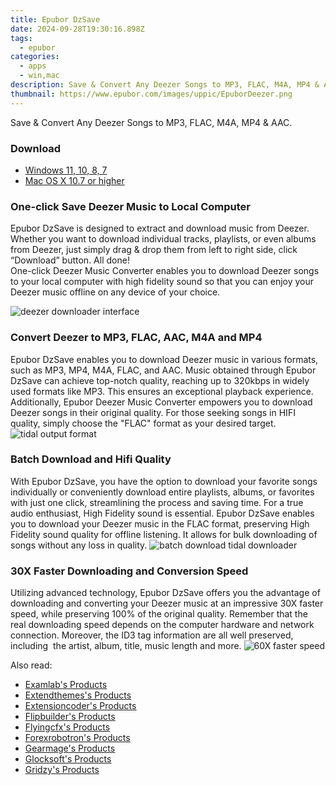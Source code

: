 ```yaml
---
title: Epubor DzSave
date: 2024-09-28T19:30:16.898Z
tags: 
  - epubor
categories: 
  - apps
  - win,mac
description: Save & Convert Any Deezer Songs to MP3, FLAC, M4A, MP4 & AAC.
thumbnail: https://www.epubor.com/images/uppic/EpuborDeezer.png
---
```


Save & Convert Any Deezer Songs to MP3, FLAC, M4A, MP4 & AAC.

### Download

- [Windows 11, 10, 8, 7](https://secure.2checkout.com/order/checkout.php?QTY=1&AFFILIATE=108875&CART=1&CARD=2&DESIGN_TYPE=2&CURRENCY=USD&ORDERSTYLE=nLWooJa5iLg=&PAY_TYPE=PAYPAL&PRODS=41161935&OPTIONS41161935=LAlife)
- [Mac OS X 10.7 or higher](https://secure.2checkout.com/order/checkout.php?QTY=1&AFFILIATE=108875&CART=1&CARD=2&DESIGN_TYPE=2&CURRENCY=USD&ORDERSTYLE=nLWooJa5iLg=&PAY_TYPE=PAYPAL&PRODS=41162145&OPTIONS41162145=LAlife)

### One-click Save Deezer Music to Local Computer

Epubor DzSave is designed to extract and download music from Deezer.  Whether you want to download individual tracks, playlists, or even albums from Deezer, just simply drag & drop them from left to right side, click “Download” button. All done!  
One-click Deezer Music Converter enables you to download Deezer songs to your local computer with high fidelity sound so that you can enjoy your Deezer music offline on any device of your choice.

![deezer downloader interface](https://www.epubor.com/dzsave.htmlimages/uppic/Deezer-feature1.png)

### Convert Deezer to MP3, FLAC, AAC, M4A and MP4

Epubor DzSave enables you to download Deezer music in various formats, such as MP3, MP4, M4A, FLAC, and AAC. Music obtained through Epubor DzSave can achieve top-notch quality, reaching up to 320kbps in widely used formats like MP3. This ensures an exceptional playback experience. Additionally, Epubor Deezer Music Converter empowers you to download Deezer songs in their original quality. For those seeking songs in HIFI quality, simply choose the "FLAC" format as your desired target. ![tidal output format](https://www.epubor.com/images/uppic/deezer-feature2.png)

### Batch Download and Hifi Quality

With Epubor DzSave, you have the option to download your favorite songs individually or conveniently download entire playlists, albums, or favorites with just one click, streamlining the process and saving time. For a true audio enthusiast, High Fidelity sound is essential. Epubor DzSave enables you to download your Deezer music in the FLAC format, preserving High Fidelity sound quality for offline listening. It allows for bulk downloading of songs without any loss in quality. ![batch download tidal downloader](https://www.epubor.com/dzsave.htmlimages/uppic/deezer-music-feature3.png)

### 30X Faster Downloading and Conversion Speed

Utilizing advanced technology, Epubor DzSave offers you the advantage of downloading and converting your Deezer music at an impressive 30X faster speed, while preserving 100% of the original quality. Remember that the real downloading speed depends on the computer hardware and network connection. Moreover, the ID3 tag information are all well preserved, including  the artist, album, title, music length and more. ![60X faster speed](https://www.epubor.com/images/uppic/deezer-music-feature4.png)

<ins class="adsbygoogle"
      style="display:block"
      data-ad-client="ca-pub-7571918770474297"
      data-ad-slot="8358498916"
      data-ad-format="auto"
      data-full-width-responsive="true"></ins>

<span class="atpl-alsoreadstyle">Also read:</span>
<div><ul>
<li><a href="https://tools.techidaily.com/examlab/products/"><u>Examlab's Products</u></a></li>
<li><a href="https://tools.techidaily.com/extendthemes/products/"><u>Extendthemes's Products</u></a></li>
<li><a href="https://tools.techidaily.com/extensioncoder/products/"><u>Extensioncoder's Products</u></a></li>
<li><a href="https://tools.techidaily.com/flipbuilder/products/"><u>Flipbuilder's Products</u></a></li>
<li><a href="https://tools.techidaily.com/flyingcfx/products/"><u>Flyingcfx's Products</u></a></li>
<li><a href="https://tools.techidaily.com/forexrobotron/products/"><u>Forexrobotron's Products</u></a></li>
<li><a href="https://tools.techidaily.com/gearmage/products/"><u>Gearmage's Products</u></a></li>
<li><a href="https://tools.techidaily.com/glocksoft/products/"><u>Glocksoft's Products</u></a></li>
<li><a href="https://tools.techidaily.com/gridzy/products/"><u>Gridzy's Products</u></a></li>
</ul></div>

